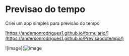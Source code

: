 # Previsao do tempo

Criei um app simples para previsão do tempo

[https://andersonrodrigues1.github.io/formulario/](https://andersonrodrigues1.github.io/Previsaodotempo/)

![image](![image](https://github.com/AndersonRodrigues1/Previsaodotempo/assets/127049907/abee1b00-2f6e-42c5-b9f6-6519e55b7aad)
